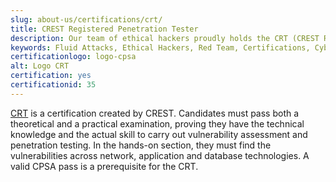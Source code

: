 ```yaml
---
slug: about-us/certifications/crt/
title: CREST Registered Penetration Tester
description: Our team of ethical hackers proudly holds the CRT (CREST Registered Penetration Tester) certification, among many others.
keywords: Fluid Attacks, Ethical Hackers, Red Team, Certifications, Cybersecurity, Pentesters, Whitehat Hackers, CRT
certificationlogo: logo-cpsa
alt: Logo CRT
certification: yes
certificationid: 35
---
```


[CRT](https://www.crest-approved.org/certification-careers/crest-certifications/crest-registered-penetration-tester/)
is a certification created by CREST.
Candidates must pass both a theoretical and a practical examination,
proving they have the technical knowledge and the actual skill
to carry out vulnerability assessment and penetration testing.
In the hands-on section,
they must find the vulnerabilities across network,
application and database technologies.
A valid CPSA pass is a prerequisite for the CRT.
